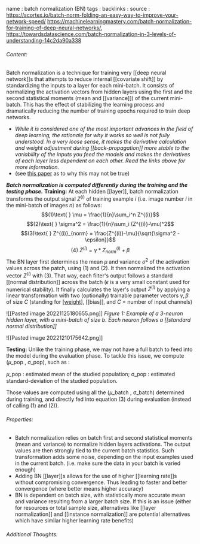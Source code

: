 name : batch normalization (BN)
tags : 
backlinks : 
source : https://scortex.io/batch-norm-folding-an-easy-way-to-improve-your-network-speed/
https://machinelearningmastery.com/batch-normalization-for-training-of-deep-neural-networks/, https://towardsdatascience.com/batch-normalization-in-3-levels-of-understanding-14c2da90a338

###### Content:
Batch normalization is a technique for training very [[deep neural network]]s that attempts to reduce internal [[covariate shift]] by standardizing the inputs to a layer for each mini-batch. It consists of normalizing the activation vectors from hidden layers using the first and the second statistical moments (mean and [[variance]]) of the current mini-batch. This has the effect of stabilizing the learning process and dramatically reducing the number of training epochs required to train deep networks.

- *While it is considered one of the most important advances in the field of deep learning, the rationale for why it works so well is not fully understood. In a very loose sense, it makes the derivative calculation and weight adjustment during [[back-propagation]] more stable to the variability of the inputs you feed the models and makes the derivatives of each layer less dependent on each other. Read the links above for more information.*
- (see [this paper](https://arxiv.org/abs/1805.11604) as to why this may not be true) 

***Batch normalization is computed differently during the training and the testing phase.***
**Training:**
At each hidden [[layer]], batch normalization transforms the output signal $Z^{(i)}$ of training example $i$ (i.e. image number $i$ in the mini-batch of images $n$) as follows:
$$(1)\text{ } \mu = \frac{1}{n}\sum_i^n Z^{(i)}$$
$$(2)\text{ } \sigma^2 = \frac{1}{n}\sum_i (Z^{(i)}-\mu)^2$$
$$(3)\text{ } Z^{(i)}_{norm} = \frac{Z^{(i)}-\mu}{\sqrt{\sigma^2 - \epsilon}}$$
$$(4)\text{ } \hat{Z}^{(i)} = \gamma *Z^{(i)}_{norm} + \beta$$
The BN layer first determines the mean $\mu$ and variance $\sigma^2$ of the activation values across the patch, using $(1)$ and $(2)$. It then normalized the activation vector $Z^{(i)}$ with $(3)$. That way, each filter's output follows a standard [[normal distribution]] across the batch ($\epsilon$ is a very small constant used for numerical stability). It finally calculates the layer's output $\hat Z^{(i)}$ by applying a linear transformation with two (optionally) trainable parameter vectors $\gamma, \beta$ of size $C$ (standing for [[weight]](s), [[bias]], and $C$ = number of input channels)

![[Pasted image 20221125180655.png]]
*Figure 1: Example of a 3-neuron hidden layer, with a mini-batch of size b. Each neuron follows a [[standard normal distribution]]*

![[Pasted image 20221210175642.png]]

**Testing:**
Unlike the training phase, we may not have a full batch to feed into the model during the evaluation phase. To tackle this issue, we compute (𝜇_pop , σ_pop), such as :

𝜇_pop : estimated mean of the studied population;
σ_pop : estimated standard-deviation of the studied population.

Those values are computed using all the (𝜇_batch , σ_batch) determined during training, and directly fed into equation (3) during evaluation (instead of calling (1) and (2)).

###### Properties:
- Batch normalization relies on batch first and second statistical moments (mean and variance) to normalize hidden layers activations. The output values are then strongly tied to the current batch statistics. Such transformation adds some noise, depending on the input examples used in the current batch. (i.e. make sure the data in your batch is varied enough)
- Adding BN [[layer]]s allows for the use of higher [[learning rate]]s without compromising convergence. Thus leading to faster and better convergence (where better means higher accuracy)
- BN is dependent on batch size, with statistically more accurate mean and variance resulting from a larger batch size. If this is an issue (either for resources or total sample size, alternatives like [[layer normalization]] and [[instance normalization]] are potential alternatives which have similar higher learning rate benefits)

###### Additional Thoughts:
